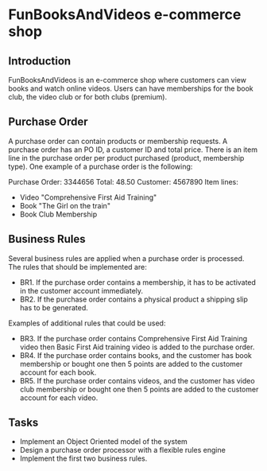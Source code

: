 # FunBooksAndVideos e-commerce shop

## Introduction

FunBooksAndVideos is an e-commerce shop where customers can view books and watch online videos. Users can have memberships for the book club, the video club or for both clubs (premium).

## Purchase Order

A purchase order can contain products or membership requests. A purchase order has an PO ID, a customer ID and total price. There is an item line in the purchase order per product purchased (product, membership type). One example of a purchase order is the following:

Purchase Order: 3344656
Total: 48.50
Customer: 4567890
Item lines:

* Video "Comprehensive First Aid Training"
* Book "The Girl on the train"
* Book Club Membership

## Business Rules

Several business rules are applied when a purchase order is processed. The rules that should be implemented are:
* BR1. If the purchase order contains a membership, it has to be activated in the customer account immediately.
* BR2. If the purchase order contains a physical product a shipping slip has to be generated.

Examples of additional rules that could be used:
* BR3. If the purchase order contains Comprehensive First Aid Training video then Basic First Aid training video is added to the purchase order.
* BR4. If the purchase order contains books, and the customer has book membership or bought one then 5 points are added to the customer account for each book.
* BR5. If the purchase order contains videos, and the customer has video club membership or bought one then 5 points are added to the customer account for each video.

## Tasks

* Implement an Object Oriented model of the system
* Design a purchase order processor with a flexible rules engine
* Implement the first two business rules.